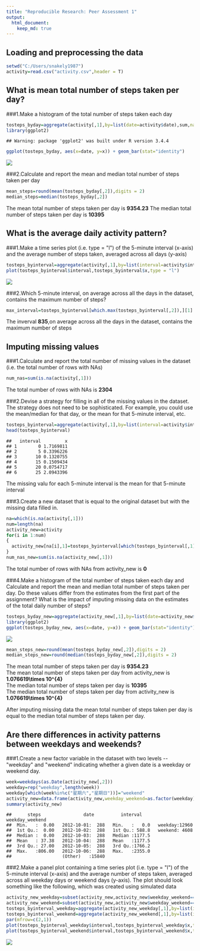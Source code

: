 ```yaml
---
title: "Reproducible Research: Peer Assessment 1"
output: 
  html_document:
    keep_md: true
---
```



## Loading and preprocessing the data

```r
setwd("C:/Users/snakely1987")
activity=read.csv("activity.csv",header = T)
```



## What is mean total number of steps taken per day?
###1.Make a histogram of the total number of steps taken each day

```r
tosteps_byday=aggregate(activity[,1],by=list(date=activity$date),sum,na.rm=T)
library(ggplot2)
```

```
## Warning: package 'ggplot2' was built under R version 3.4.4
```

```r
ggplot(tosteps_byday, aes(x=date, y=x)) + geom_bar(stat="identity")
```

![](PA1_template_files/figure-html/unnamed-chunk-2-1.png)<!-- -->

###2.Calculate and report the mean and median total number of steps taken per day

```r
mean_steps=round(mean(tosteps_byday[,2]),digits = 2)
median_steps=median(tosteps_byday[,2])
```
The mean total number of steps taken per day is **9354.23**
The median total number of steps taken per day is **10395**



## What is the average daily activity pattern?
###1.Make a time series plot (i.e. type = "l") of the 5-minute interval (x-axis) and the average number of steps taken, averaged across all days (y-axis)

```r
tosteps_byinterval=aggregate(activity[,1],by=list(interval=activity$interval),mean,na.rm=T)
plot(tosteps_byinterval$interval,tosteps_byinterval$x,type = "l")
```

![](PA1_template_files/figure-html/unnamed-chunk-4-1.png)<!-- -->

###2.Which 5-minute interval, on average across all the days in the dataset, contains the maximum number of steps?

```r
max_interval=tosteps_byinterval[which.max(tosteps_byinterval[,2]),][1]
```
The inverval **835**,on average across all the days in the dataset, contains the maximum number of steps



## Imputing missing values
###1.Calculate and report the total number of missing values in the dataset (i.e. the total number of rows with NAs)

```r
num_nas=sum(is.na(activity[,1]))
```
The total number of rows with NAs is **2304**

###2.Devise a strategy for filling in all of the missing values in the dataset. The strategy does not need to be sophisticated. For example, you could use the mean/median for that day, or the mean for that 5-minute interval, etc.

```r
tosteps_byinterval=aggregate(activity[,1],by=list(interval=activity$interval),mean,na.rm=T)
head(tosteps_byinterval)
```

```
##   interval         x
## 1        0 1.7169811
## 2        5 0.3396226
## 3       10 0.1320755
## 4       15 0.1509434
## 5       20 0.0754717
## 6       25 2.0943396
```
The missing valu for each 5-minute interval is the mean for that 5-minute interval

###3.Create a new dataset that is equal to the original dataset but with the missing data filled in.

```r
na=which(is.na(activity[,1]))
num=length(na)
activity_new=activity
for(i in 1:num)
{
  activity_new[na[i],1]=tosteps_byinterval[which(tosteps_byinterval[,1]==activity[na[i],3]),2]
}
num_nas_new=sum(is.na(activity_new[,1]))
```
The total number of rows with NAs from activity_new  is **0**

###4.Make a histogram of the total number of steps taken each day and Calculate and report the mean and median total number of steps taken per day. Do these values differ from the estimates from the first part of the assignment? What is the impact of imputing missing data on the estimates of the total daily number of steps?

```r
tosteps_byday_new=aggregate(activity_new[,1],by=list(date=activity_new$date),sum,na.rm=T)
library(ggplot2)
ggplot(tosteps_byday_new, aes(x=date, y=x)) + geom_bar(stat="identity")
```

![](PA1_template_files/figure-html/unnamed-chunk-9-1.png)<!-- -->

```r
mean_steps_new=round(mean(tosteps_byday_new[,2]),digits = 2)
median_steps_new=round(median(tosteps_byday_new[,2]),digits = 2)
```
The mean total number of steps taken per day is **9354.23**    
The mean total number of steps taken per day from activity_new is **1.076619\times 10^{4}**    
The median total number of steps taken per day is **10395**    
The median total number of steps taken per day from activity_new is **1.076619\times 10^{4}**  

After imputing missing data the mean total number of steps taken per day is equal to the median total number of steps taken per day.


## Are there differences in activity patterns between weekdays and weekends?
###1.Create a new factor variable in the dataset with two levels -- "weekday" and "weekend" indicating whether a given date is a weekday or weekend day.

```r
week=weekdays(as.Date(activity_new[,2]))
weekday=rep("weekday",length(week))
weekday[which(week%in%c("星期六","星期日"))]="weekend"
activity_new=data.frame(activity_new,weekday_weekend=as.factor(weekday))
summary(activity_new)
```

```
##      steps                date          interval      weekday_weekend
##  Min.   :  0.00   2012-10-01:  288   Min.   :   0.0   weekday:12960  
##  1st Qu.:  0.00   2012-10-02:  288   1st Qu.: 588.8   weekend: 4608  
##  Median :  0.00   2012-10-03:  288   Median :1177.5                  
##  Mean   : 37.38   2012-10-04:  288   Mean   :1177.5                  
##  3rd Qu.: 27.00   2012-10-05:  288   3rd Qu.:1766.2                  
##  Max.   :806.00   2012-10-06:  288   Max.   :2355.0                  
##                   (Other)   :15840
```



###2.Make a panel plot containing a time series plot (i.e. type = "l") of the 5-minute interval (x-axis) and the average number of steps taken, averaged across all weekday days or weekend days (y-axis). The plot should look something like the following, which was created using simulated data

```r
activity_new_weekday=subset(activity_new,activity_new$weekday_weekend=="weekday")
activity_new_weekend=subset(activity_new,activity_new$weekday_weekend=="weekend")
tosteps_byinterval_weekday=aggregate(activity_new_weekday[,1],by=list(interval=activity_new_weekday$interval),mean,na.rm=T)
tosteps_byinterval_weekend=aggregate(activity_new_weekend[,1],by=list(interval=activity_new_weekend$interval),mean,na.rm=T)
par(mfrow=c(2,1))
plot(tosteps_byinterval_weekday$interval,tosteps_byinterval_weekday$x,type = "l",xlab="interval_weekday",ylab="average step")
plot(tosteps_byinterval_weekend$interval,tosteps_byinterval_weekend$x,type = "l",xlab="interval_weekend",ylab="average step")
```

![](PA1_template_files/figure-html/unnamed-chunk-11-1.png)<!-- -->

